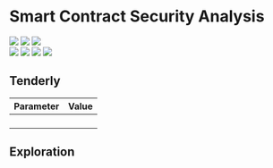 # Smart Contract Security Analysis
![](https://img.shields.io/badge/Batch-20CYS-green) ![](https://img.shields.io/badge/BlockchainCourse-20CY712-green) ![](https://img.shields.io/badge/Focus-Smart_Contract_Security-yellow) <br/>
![](https://img.shields.io/badge/Blockchain-Ethereum-blue) ![](https://img.shields.io/badge/Blockchain-Hyperledger-blue) ![](https://img.shields.io/badge/Language-Solidity-blue) ![](https://img.shields.io/badge/Language-Vyper-blue) 

## Tenderly 

| Parameter | Value  | 
|-----------|---------|
|  | | 
|  | | 
|  | | 
|  | | 

## Exploration 
